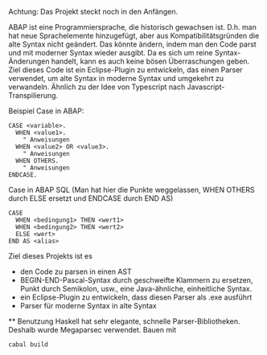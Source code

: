 Achtung: Das Projekt steckt noch in den Anfängen.

ABAP ist eine Programmiersprache, die historisch gewachsen ist. D.h. man hat neue Sprachelemente hinzugefügt, aber aus Kompatibilitätsgründen die alte Syntax nicht geändert.
Das könnte ändern, indem man den Code parst und mit moderner Syntax wieder ausgibt. Da es sich um reine Syntax-Änderungen handelt, kann es auch keine bösen Überraschungen geben.
Ziel dieses Code ist ein Eclipse-Plugin zu entwickeln, das einen Parser verwendet, um alte Syntax in moderne Syntax und umgekehrt zu verwandeln. Ähnlich zu der Idee von Typescript nach Javascript-Transpilierung.

Beispiel Case in ABAP:

```ABAP
CASE <variable>.
  WHEN <value1>.
    " Anweisungen
  WHEN <value2> OR <value3>.
    " Anweisungen
  WHEN OTHERS.
    " Anweisungen
ENDCASE.
```

Case in ABAP SQL (Man hat hier die Punkte weggelassen, WHEN OTHERS durch ELSE ersetzt und ENDCASE durch END AS)

```ABAP
CASE 
  WHEN <bedingung1> THEN <wert1>
  WHEN <bedingung2> THEN <wert2>
  ELSE <wert>
END AS <alias>
```

Ziel dieses Projekts ist es
* den Code zu parsen in einen AST
* BEGIN-END-Pascal-Syntax durch geschweifte Klammern zu ersetzen, Punkt durch Semikolon, usw., eine Java-ähnliche, einheitliche Syntax.
* ein Eclipse-Plugin zu entwickeln, dass diesen Parser als .exe ausführt
* Parser für moderne Syntax in alte Syntax

** Benutzung
Haskell hat sehr elegante, schnelle Parser-Bibliotheken. Deshalb wurde Megaparsec verwendet.
Bauen mit
```bash
cabal build
```

